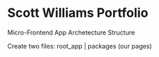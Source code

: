 # Scott Williams Portfolio

Micro-Frontend App Archetecture Structure

Create two files: root_app | packages (our pages)

